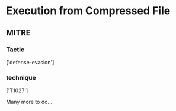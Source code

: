 # Execution from Compressed File

## MITRE

### Tactic
['defense-evasion']

### technique
['T1027']

Many more to do...
